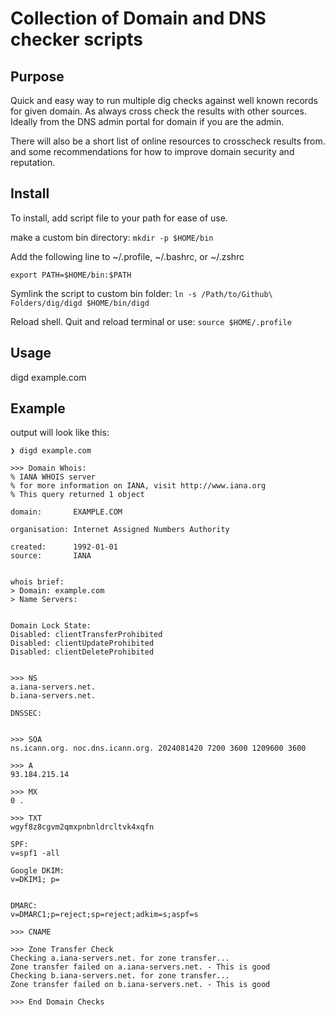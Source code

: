 # Collection of Domain and DNS checker scripts

## Purpose

Quick and easy way to run multiple dig checks against well known records for given domain.
As always cross check the results with other sources.
Ideally from the DNS admin portal for domain if you are the admin.

There will also be a short list of online resources to crosscheck results from. and some recommendations for how to improve domain security and reputation.

## Install

To install, add script file to your path for ease of use.

make a custom bin directory:
`mkdir -p $HOME/bin`

Add the following line to ~/.profile, ~/.bashrc, or ~/.zshrc

`export PATH=$HOME/bin:$PATH`

Symlink the script to custom bin folder:
`ln -s /Path/to/Github\ Folders/dig/digd $HOME/bin/digd`

Reload shell. Quit and reload terminal or use:
`source $HOME/.profile`

## Usage

digd example.com

## Example

output will look like this:

```shell
❯ digd example.com

>>> Domain Whois:
% IANA WHOIS server
% for more information on IANA, visit http://www.iana.org
% This query returned 1 object

domain:       EXAMPLE.COM

organisation: Internet Assigned Numbers Authority

created:      1992-01-01
source:       IANA


whois brief:
> Domain: example.com
> Name Servers:


Domain Lock State:
Disabled: clientTransferProhibited
Disabled: clientUpdateProhibited
Disabled: clientDeleteProhibited


>>> NS
a.iana-servers.net.
b.iana-servers.net.

DNSSEC:


>>> SOA
ns.icann.org. noc.dns.icann.org. 2024081420 7200 3600 1209600 3600

>>> A
93.184.215.14

>>> MX
0 .

>>> TXT
wgyf8z8cgvm2qmxpnbnldrcltvk4xqfn

SPF:
v=spf1 -all

Google DKIM:
v=DKIM1; p=


DMARC:
v=DMARC1;p=reject;sp=reject;adkim=s;aspf=s

>>> CNAME

>>> Zone Transfer Check
Checking a.iana-servers.net. for zone transfer...
Zone transfer failed on a.iana-servers.net. - This is good
Checking b.iana-servers.net. for zone transfer...
Zone transfer failed on b.iana-servers.net. - This is good

>>> End Domain Checks

```
